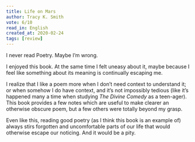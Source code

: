 ```yaml
---
title: Life on Mars
author: Tracy K. Smith
vote: 6/10
read_in: English
created_at: 2020-02-24
tags: [review]
---
```


I never read Poetry. Maybe I’m wrong.

I enjoyed this book. At the same time I felt uneasy about it, maybe because I feel like something about its meaning is continually escaping me.

I realize that I like a poem more when I don’t need context to understand it; or when somehow I do have context, and it’s not impossibly tedious (like it’s happened many a time when studying _The Divine Comedy_ as a teen-ager). This book provides a few notes which are useful to make clearer an otherwise obscure poem, but a few others were totally beyond my grasp.

Even like this, reading good poetry (as I think this book is an example of) always stirs forgotten and uncomfortable parts of our life that would otherwise escape our noticing. And it would be a pity.

